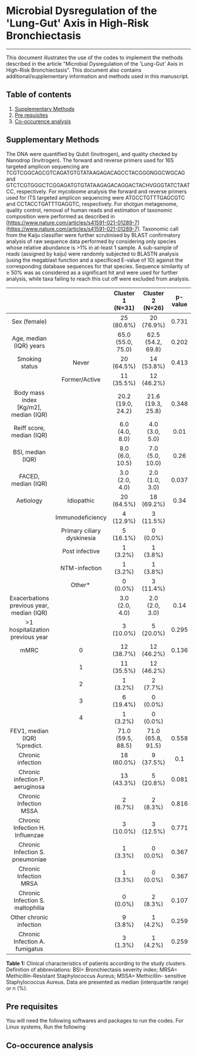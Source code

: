 # Microbial Dysregulation of the 'Lung-Gut' Axis in High-Risk Bronchiectasis
---
This document illustrates the use of the codes to implement the methods described in the article "Microbial Dysregulation of the 'Lung-Gut' Axis in High-Risk Bronchiectasis". This document also contains additional/supplementary information and methods used in this manuscript. 

## Table of contents
1. [Supplementary Methods](#supplementary-methods)
2. [Pre requisites](#pre-requisities)
3. [Co-occurence analysis](#co-occurence-analysis)

## Supplementary Methods
The DNA were quantified by Qubit (Invitrogen), and quality checked by Nanodrop (Invitrogen). The forward and reverse primers used for 16S targeted amplicon sequencing are TCGTCGGCAGCGTCAGATGTGTATAAGAGACAGCCTACGGGNGGCWGCAG and GTCTCGTGGGCTCGGAGATGTGTATAAGAGACAGGACTACHVGGGTATCTAATCC, respectively. For mycobiome analysis the forward and reverse primers used for ITS targeted amplicon sequencing were ATGCCTGTTTGAGCGTC and CCTACCTGATTTGAGGTC, respectively. For shotgun metagenome, quality control, removal of human reads and estimation of taxonomic composition were performed as described in [https://www.nature.com/articles/s41591-021-01289-7](https://www.nature.com/articles/s41591-021-01289-7). Taxonomic call from the Kaiju classifier were further scrutinised by BLAST confirmatory analysis of raw sequence data performed by considering only species whose relative abundance is >1% in at-least 1 sample. A sub-sample of reads (assigned by kaiju) were randomly subjected to BLASTN analysis (using the megablast function and a specificed E-value of 10) against the corresponding database sequences for that species. Sequence similarity of ≥ 50% was as considered as a significant hit and were used for further analysis, while taxa failing to reach this cut off were excluded from analysis.

|                                            |                              |  Cluster 1 (N=31)  |  Cluster 2 (N=26)  |  p-value   |
|:------------------------------------------:|:----------------------------:|:------------------:|:------------------:|:----------:|
|                Sex (female)                |                              |     25 (80.6%)     |     20 (76.9%)     |   0.731    |
|          Age, median (IQR) years           |                              | 65.0 (55.0, 75.0)  | 62.5 (54.2, 69.8)  |   0.202    |
|               Smoking status               |            Never             |     20 (64.5%)     |     14 (53.8%)     | 0.413      |
|                                            |        Former/Active         |     11 (35.5%)     |     12 (46.2%)     |            |
|    Body mass index [Kg/m2], median (IQR)   |                              | 20.2 (19.0, 24.2)  | 21.6 (19.3, 25.8)  |   0.348    |
|          Reiff score, median (IQR)         |                              |   6.0 (4.0, 8.0)   |   4.0 (3.0, 5.0)   |    0.01    |
|             BSI, median (IQR)              |                              |  8.0 (6.0, 10.5)   |  7.0 (5.0, 10.0)   |    0.26    |
|            FACED, median (IQR)             |                              |   3.0 (2.0, 4.0)   |   2.0 (1.0, 3.0)   |   0.037    |
|                 Aetiology                  |         Idiopathic           |     20 (64.5%)     |     18 (69.2%)     |    0.34    |
|                                            |      Immunodeficiency        |     4 (12.9%)      |     3 (11.5%)      |            |
|                                            | Primary ciliary dyskinesia   |     5 (16.1%)      |      0 (0.0%)      |            |
|                                            |       Post infective         |      1 (3.2%)      |      1 (3.8%)      |            |
|                                            |        NTM-infection         |      1 (3.2%)      |      1 (3.8%)      |            |
|                                            |           Other*             |      0 (0.0%)      |     3 (11.4%)      |            |
| Exacerbations previous year, median (IQR)  |                              |   3.0 (2.0, 4.0)   |   2.0 (2.0, 3.0)   |    0.14    |
|      >1 hospitalization previous year      |                              |     3 (10.0%)      |     5 (20.0%)      |   0.295    |
|                    mMRC                    |              0               |     12 (38.7%)     |     12 (46.2%)     |   0.136    |
|                                            |              1               |     11 (35.5%)     |     12 (46.2%)     |            |
|                                            |              2               |      1 (3.2%)      |      2 (7.7%)      |            |
|                                            |              3               |     6 (19.4%)      |      0 (0.0%)      |            |
|                                            |              4               |      1 (3.2%)      |      0 (0.0%)      |            |
|        FEV1, median (IQR) %predict.        |                              | 71.0 (59.5, 88.5)  | 71.0 (65.8, 91.5)  |   0.558    |
|             Chronic infection              |                              |     18 (60.0%)     |     9 (37.5%)      |    0.1     |
|      Chronic infection P. aeruginosa       |                              |     13 (43.3%)     |     5 (20.8%)      |   0.081    |
|           Chronic Infection MSSA           |                              |      2 (6.7%)      |      2 (8.3%)      |   0.816    |
|      Chronic Infection H. Influenzae       |                              |     3 (10.0%)      |     3 (12.5%)      |   0.771    |
|      Chronic Infection S. pneumoniae       |                              |      1 (3.3%)      |      0 (0.0%)      |   0.367    |
|           Chronic Infection MRSA           |                              |      1 (3.3%)      |      0 (0.0%)      |   0.367    |
|      Chronic Infection S. maltophilia      |                              |      0 (0.0%)      |      2 (8.3%)      |   0.107    |
|          Other chronic infection           |                              |      9 (3.8%)      |      1 (4.2%)      |   0.259    |
|       Chronic Infection A. fumigatus       |                              |      3 (1.3%)      |      1 (4.2%)      |   0.259    |


**Table 1:** Clinical characteristics of patients according to the study clusters. Definition of abbreviations: BSI= Bronchiectasis severity index; MRSA= Methicillin-Resistant Staphylococcus Aureus; MSSA= Methicillin- sensitive Staphylococcus Aureus. Data are presented as median (interquartile range) or n (%).

## Pre requisites
You will need the following softwares and packages to run the codes.
For Linux systems, Run the following 

## Co-occurence analysis


